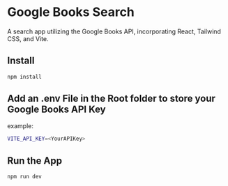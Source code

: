 # Google Books Search

A search app utilizing the Google Books API, incorporating React, Tailwind CSS, and Vite.

## Install

```bash
npm install
```

## Add an .env File in the Root folder to store your Google Books API Key

example:

```bash
VITE_API_KEY=<YourAPIKey>
```

## Run the App

```bash
npm run dev
```
